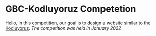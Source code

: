 # GBC-Kodluyoruz Competetion
Hello, in this competition, our goal is to design a website similar to the  [Kodluyoruz](https://www.kodluyoruz.org/ "Kodluyoruz Home Page").
_The competition was held in January 2022_
